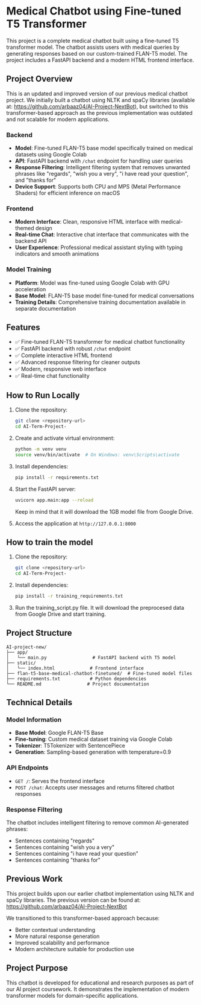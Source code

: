 # Medical Chatbot using Fine-tuned T5 Transformer

This project is a complete medical chatbot built using a fine-tuned T5 transformer model. The chatbot assists users with medical queries by generating responses based on our custom-trained FLAN-T5 model. The project includes a FastAPI backend and a modern HTML frontend interface.

## Project Overview

This is an updated and improved version of our previous medical chatbot project. We initially built a chatbot using NLTK and spaCy libraries (available at: https://github.com/arbaaz04/AI-Project-NextBot), but switched to this transformer-based approach as the previous implementation was outdated and not scalable for modern applications.

### Backend
- **Model**: Fine-tuned FLAN-T5 base model specifically trained on medical datasets using Google Colab
- **API**: FastAPI backend with `/chat` endpoint for handling user queries
- **Response Filtering**: Intelligent filtering system that removes unwanted phrases like "regards", "wish you a very", "i have read your question", and "thanks for"
- **Device Support**: Supports both CPU and MPS (Metal Performance Shaders) for efficient inference on macOS

### Frontend
- **Modern Interface**: Clean, responsive HTML interface with medical-themed design
- **Real-time Chat**: Interactive chat interface that communicates with the backend API
- **User Experience**: Professional medical assistant styling with typing indicators and smooth animations

### Model Training
- **Platform**: Model was fine-tuned using Google Colab with GPU acceleration
- **Base Model**: FLAN-T5 base model fine-tuned for medical conversations
- **Training Details**: Comprehensive training documentation available in separate documentation

## Features
- ✅ Fine-tuned FLAN-T5 transformer for medical chatbot functionality
- ✅ FastAPI backend with robust `/chat` endpoint
- ✅ Complete interactive HTML frontend
- ✅ Advanced response filtering for cleaner outputs
- ✅ Modern, responsive web interface
- ✅ Real-time chat functionality

## How to Run Locally

1. Clone the repository:
   ```bash
   git clone <repository-url>
   cd AI-Term-Project-
   ```

2. Create and activate virtual environment:
   ```bash
   python -m venv venv
   source venv/bin/activate  # On Windows: venv\Scripts\activate
   ```

3. Install dependencies:
   ```bash
   pip install -r requirements.txt
   ```

4. Start the FastAPI server:
   ```bash
   uvicorn app.main:app --reload
   ```

   Keep in mind that it will download the 1GB model file from Google Drive.

5. Access the application at `http://127.0.0.1:8000`

## How to train the model

1. Clone the repository:
   ```bash
   git clone <repository-url>
   cd AI-Term-Project-
   ```
2. Install dependencies:
   ```bash
   pip install -r training_requirements.txt
   ```
3. Run the training_script.py file. It will download the preprocesed data from Google Drive and start training.

## Project Structure
```
AI-project-new/
├── app/
│   └── main.py                 # FastAPI backend with T5 model
├── static/
│   └── index.html             # Frontend interface
├── flan-t5-base-medical-chatbot-finetuned/  # Fine-tuned model files
├── requirements.txt           # Python dependencies
└── README.md                 # Project documentation
```

## Technical Details

### Model Information
- **Base Model**: Google FLAN-T5 Base
- **Fine-tuning**: Custom medical dataset training via Google Colab
- **Tokenizer**: T5Tokenizer with SentencePiece
- **Generation**: Sampling-based generation with temperature=0.9

### API Endpoints
- `GET /`: Serves the frontend interface
- `POST /chat`: Accepts user messages and returns filtered chatbot responses

### Response Filtering
The chatbot includes intelligent filtering to remove common AI-generated phrases:
- Sentences containing "regards"
- Sentences containing "wish you a very"
- Sentences containing "i have read your question"
- Sentences containing "thanks for"

## Previous Work
This project builds upon our earlier chatbot implementation using NLTK and spaCy libraries. The previous version can be found at: https://github.com/arbaaz04/AI-Project-NextBot

We transitioned to this transformer-based approach because:
- Better contextual understanding
- More natural response generation
- Improved scalability and performance
- Modern architecture suitable for production use

## Project Purpose
This chatbot is developed for educational and research purposes as part of our AI project coursework. It demonstrates the implementation of modern transformer models for domain-specific applications.